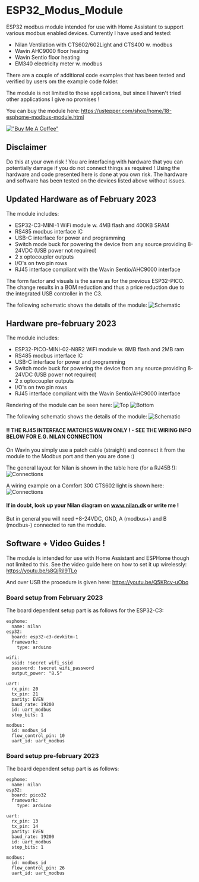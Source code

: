 # ESP32_Modus_Module
ESP32 modbus module intended for use with Home Assistant to support various modbus enabled devices. Currently I have used and tested:
- Nilan Ventilation with CTS602/602Light and CTS400 w. modbus
- Wavin AHC9000 floor heating
- Wavin Sentio floor heating
- EM340 electricity meter w. modbus

There are a couple of additional code examples that has been tested and verified by users om the example code folder.

The module is not limited to those applications, but since I haven't tried other applications I give no promises !

You can buy the module here: https://ustepper.com/shop/home/18-esphome-modbus-module.html

[!["Buy Me A Coffee"](https://www.buymeacoffee.com/assets/img/custom_images/orange_img.png)](https://bmc.link/nic6911w)

## Disclaimer
Do this at your own risk ! You are interfacing with hardware that you can potentially damage if you do not connect things as required !
Using the hardware and code presented here is done at you own risk. The hardware and software has been tested on the devices listed above without issues.

## Updated Hardware as of February 2023
The module includes:
- ESP32-C3-MINI-1 WiFi module w. 4MB flash and 400KB SRAM
- RS485 modbus interface IC
- USB-C interface for power and programming
- Switch mode buck for powering the device from any source providing 8-24VDC (USB power not required)
- 2 x optocoupler outputs
- I/O's on two pin rows
- RJ45 interface compliant with the Wavin Sentio/AHC9000 interface

The form factor and visuals is the same as for the previous ESP32-PICO. The change results in a BOM reduction and thus a price reduction due to the integrated USB controller in the C3.

The following schematic shows the details of the module:
![Schematic](/electronics/schematicsC3.png)

## Hardware pre-february 2023
The module includes:
- ESP32-PICO-MINI-02-N8R2 WiFi module w. 8MB flash and 2MB ram
- RS485 modbus interface IC
- USB-C interface for power and programming
- Switch mode buck for powering the device from any source providing 8-24VDC (USB power not required)
- 2 x optocoupler outputs
- I/O's on two pin rows
- RJ45 interface compliant with the Wavin Sentio/AHC9000 interface

Rendering of the module can be seen here:
![Top](/electronics/top.png)
![Bottom](/electronics/bottom.png)

The following schematic shows the details of the module:
![Schematic](/electronics/schematics.png)

#### !! THE RJ45 INTERFACE MATCHES WAVIN ONLY ! - SEE THE WIRING INFO BELOW FOR E.G. NILAN CONNECTION

On Wavin you simply use a patch cable (straight) and connect it from the module to the Modbus port and then you are done :)

The general layout for Nilan is shown in the table here (for a RJ45B !):
![Connections](/electronics/connection.png)

A wiring example on a Comfort 300 CTS602 light is shown here:
![Connections](/electronics/CTS602_light.png)

#### If in doubt, look up your Nilan diagram on www.nilan.dk or write me !

But in general you will need +8-24VDC, GND, A (modbus+) and B (modbus-) connected to run the module.

## Software + Video Guides !
The module is intended for use with Home Assistant and ESPHome though not limited to this.
See the video guide here on how to set it up wirelessly: 
https://youtu.be/s8QjRjI9TLo

And over USB the procedure is given here:
https://youtu.be/Q5KRcv-uObo

### Board setup from February 2023
The board dependent setup part is as follows for the ESP32-C3:
```
esphome:
  name: nilan
esp32:
  board: esp32-c3-devkitm-1
  framework:
    type: arduino

wifi:
  ssid: !secret wifi_ssid
  password: !secret wifi_password
  output_power: "8.5"

uart:
  rx_pin: 20
  tx_pin: 21
  parity: EVEN
  baud_rate: 19200
  id: uart_modbus
  stop_bits: 1
  
modbus:
  id: modbus_id
  flow_control_pin: 10
  uart_id: uart_modbus
```  

### Board setup pre-february 2023
The board dependent setup part is as follows:
```
esphome:
  name: nilan
esp32:
  board: pico32
  framework:
    type: arduino

uart:
  rx_pin: 13
  tx_pin: 14
  parity: EVEN
  baud_rate: 19200
  id: uart_modbus
  stop_bits: 1
  
modbus:
  id: modbus_id
  flow_control_pin: 26
  uart_id: uart_modbus
```  